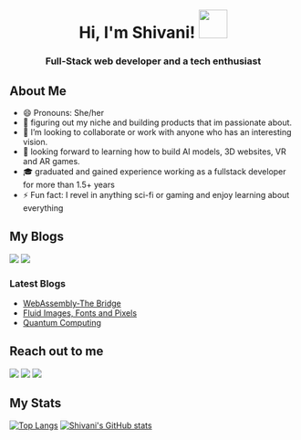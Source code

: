 

<h1 align="center">
    Hi, I'm Shivani!  <img src="https://c.tenor.com/Wx9IEmZZXSoAAAAi/hi.gif" width="50px" height="50px">
</h1>
<h3 align="center">Full-Stack web developer and a tech enthusiast</h3>

## About Me
- 😄 Pronouns: She/her
- 🔭 figuring out my niche and building products that im passionate about.
- 👯 I’m looking to collaborate or work with anyone who has an interesting vision.
- 🌱 looking forward to learning how to build AI models, 3D websites, VR and AR games.
- 🎓 graduated and gained experience working as a fullstack developer for more than 1.5+ years
- ⚡ Fun fact: I revel in anything sci-fi or gaming and enjoy learning about everything

## My Blogs
<a href="https://medium.com/@shivanipothirajan"><img src="https://img.shields.io/badge/Medium-12100E?style=for-the-badge&logo=medium&logoColor=white"></img></a>
<a href="https://hashnode.com/@darcode"><img src="https://img.shields.io/badge/Hashnode-2962FF?style=for-the-badge&logo=hashnode&logoColor=white"></img></a>

### Latest Blogs
- [WebAssembly-The Bridge](https://medium.com/codex/webassembly-the-bridge-19d0e999064f)
- [Fluid Images, Fonts and Pixels](https://darcode.hashnode.dev/fluid-images-fonts-and-pixels)
- [Quantum Computing](https://medium.com/@shivanipothirajan/the-magic-of-quantum-computing-d3144c3adedd)

## Reach out to me
<a href="mailto:shivanipothirajan@gmail.com"><img src="https://img.shields.io/badge/Gmail-D14836?style=for-the-badge&logo=gmail&logoColor=white"></img></a>
<a href="https://twitter.com/Shivani07517015"><img src="https://img.shields.io/badge/Twitter-1DA1F2?style=for-the-badge&logo=twitter&logoColor=white"></img></a>
<a href="https://www.linkedin.com/in/shivani-pothirajan-2b276996/"><img src="https://img.shields.io/badge/LinkedIn-0077B5?style=for-the-badge&logo=linkedin&logoColor=white"></img></a>


## My Stats
[![Top Langs](https://github-readme-stats.vercel.app/api/top-langs/?username=Shivani-1524&layout=donut-vertical)](https://github.com/Shivani-1524/github-readme-stats)
[![Shivani's GitHub stats](https://github-readme-stats.vercel.app/api?username=Shivani-1524&include_all_commits=true&theme=aura)](https://github.com/Shivani-1524/github-readme-stats)
<!--
**Shivani-1524/Shivani-1524** is a ✨ _special_ ✨ repository because its `README.md` (this file) appears on your GitHub profile.

Here are some ideas to get you started:

-  I’m currently working on ...
- 🌱 I’m currently learning ...

- 🤔 I’m looking for help with ...
- 💬 Ask me about ...
- 📫 How to reach me: ...
- 😄 Pronouns: ...
- ⚡ Fun fact: ...
-->
